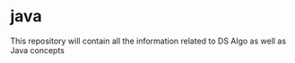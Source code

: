# java
This repository will contain all the information related to DS Algo as well as Java concepts
